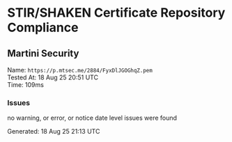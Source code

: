 # STIR/SHAKEN Certificate Repository Compliance

## Martini Security

Name: `https://p.mtsec.me/2884/FyxDlJGOGhqZ.pem`\
Tested At: 18 Aug 25 20:51 UTC\
Time: 109ms

### Issues

no warning, or error, or notice date level issues were found

Generated: 18 Aug 25 21:13 UTC